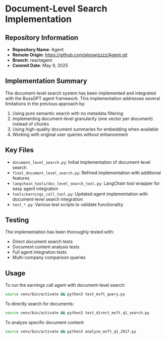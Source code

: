 # Document-Level Search Implementation

## Repository Information
- **Repository Name**: Agent
- **Remote Origin**: https://github.com/algowizzzz/Agent.git
- **Branch**: reactagent
- **Commit Date**: May 9, 2025

## Implementation Summary
The document-level search system has been implemented and integrated with the BussGPT agent framework. This implementation addresses several limitations in the previous approach by:

1. Using pure semantic search with no metadata filtering
2. Implementing document-level granularity (one vector per document) instead of chunks
3. Using high-quality document summaries for embedding when available
4. Working with original user queries without enhancement

## Key Files
- `document_level_search.py`: Initial implementation of document-level search
- `final_document_level_search.py`: Refined implementation with additional features
- `langchain_tools/doc_level_search_tool.py`: LangChain tool wrapper for easy agent integration
- `tools/earnings_call_tool.py`: Updated agent implementation with document-level search integration
- `test_*.py`: Various test scripts to validate functionality

## Testing
The implementation has been thoroughly tested with:
- Direct document search tests
- Document content analysis tests
- Full agent integration tests
- Multi-company comparison queries

## Usage
To run the earnings call agent with document-level search:
```bash
source venv/bin/activate && python3 test_msft_query.py
```

To directly search for documents:
```bash
source venv/bin/activate && python3 test_direct_msft_q1_search.py
```

To analyze specific document content:
```bash
source venv/bin/activate && python3 analyze_msft_q1_2017.py
``` 